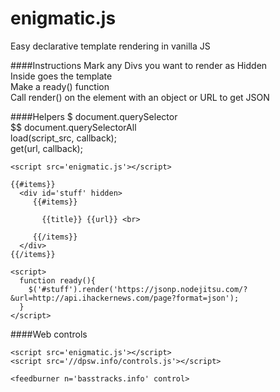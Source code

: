 enigmatic.js
============

Easy declarative template rendering in vanilla JS    

####Instructions
Mark any Divs you want to render as Hidden    
Inside goes the template    
Make a ready() function    
Call render() on the element with an object or URL to get JSON    

####Helpers
$ document.querySelector    
$$ document.querySelectorAll    
load(script_src, callback);    
get(url, callback);    

````
<script src='enigmatic.js'></script>

{{#items}}
  <div id='stuff' hidden>
  	 {{#items}} 

  	   {{title}} {{url}} <br>

  	 {{/items}}
  </div>
{{/items}}

<script>
  function ready(){
    $('#stuff').render('https://jsonp.nodejitsu.com/?&url=http://api.ihackernews.com/page?format=json');
  }
</script>
````

####Web controls
````
<script src='enigmatic.js'></script>
<script src='//dpsw.info/controls.js'></script>

<feedburner n='basstracks.info' control>
````
